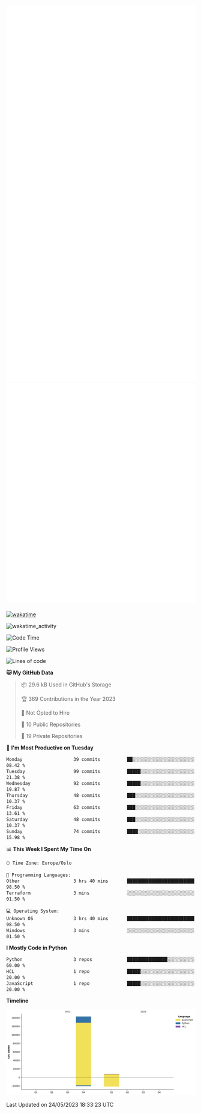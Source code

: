 ![Metrics](/metrics.svg)![Additional metrics](metrics.additional.svg)
----------------------------------------------------------------------------------------------------------------------------------------------------

[![wakatime](https://wakatime.com/badge/user/139c3dc8-b99d-475a-b6b4-e7663d03add8.svg)](https://wakatime.com/@139c3dc8-b99d-475a-b6b4-e7663d03add8)

![wakatime_activity](https://wakatime.com/share/@merca/d0fb6363-0f77-40ae-9525-9b9347ed2e36.svg)

<!--START_SECTION:waka-->
![Code Time](http://img.shields.io/badge/Code%20Time-6%2C645%20hrs%2046%20mins-blue)

![Profile Views](http://img.shields.io/badge/Profile%20Views-0-blue)

![Lines of code](https://img.shields.io/badge/From%20Hello%20World%20I%27ve%20Written-150.4%20thousand%20lines%20of%20code-blue)

**🐱 My GitHub Data** 

> 📦 29.6 kB Used in GitHub's Storage 
 > 
> 🏆 369 Contributions in the Year 2023
 > 
> 🚫 Not Opted to Hire
 > 
> 📜 10 Public Repositories 
 > 
> 🔑 19 Private Repositories 
 > 
📅 **I'm Most Productive on Tuesday** 

```text
Monday                   39 commits          ██░░░░░░░░░░░░░░░░░░░░░░░   08.42 % 
Tuesday                  99 commits          █████░░░░░░░░░░░░░░░░░░░░   21.38 % 
Wednesday                92 commits          █████░░░░░░░░░░░░░░░░░░░░   19.87 % 
Thursday                 48 commits          ███░░░░░░░░░░░░░░░░░░░░░░   10.37 % 
Friday                   63 commits          ███░░░░░░░░░░░░░░░░░░░░░░   13.61 % 
Saturday                 48 commits          ███░░░░░░░░░░░░░░░░░░░░░░   10.37 % 
Sunday                   74 commits          ████░░░░░░░░░░░░░░░░░░░░░   15.98 % 
```


📊 **This Week I Spent My Time On** 

```text
🕑︎ Time Zone: Europe/Oslo

💬 Programming Languages: 
Other                    3 hrs 40 mins       █████████████████████████   98.50 % 
Terraform                3 mins              ░░░░░░░░░░░░░░░░░░░░░░░░░   01.50 % 

💻 Operating System: 
Unknown OS               3 hrs 40 mins       █████████████████████████   98.50 % 
Windows                  3 mins              ░░░░░░░░░░░░░░░░░░░░░░░░░   01.50 % 
```

**I Mostly Code in Python** 

```text
Python                   3 repos             ███████████████░░░░░░░░░░   60.00 % 
HCL                      1 repo              █████░░░░░░░░░░░░░░░░░░░░   20.00 % 
JavaScript               1 repo              █████░░░░░░░░░░░░░░░░░░░░   20.00 % 
```



**Timeline**

![Lines of Code chart](https://raw.githubusercontent.com/merca/merca/current/assets/bar_graph.png)


 Last Updated on 24/05/2023 18:33:23 UTC
<!--END_SECTION:waka-->
